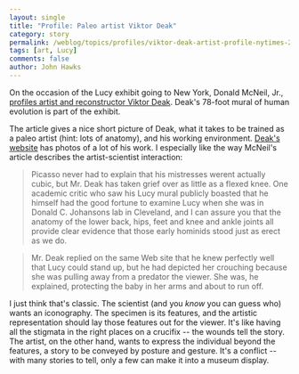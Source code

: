 ```yaml
---
layout: single 
title: "Profile: Paleo artist Viktor Deak" 
category: story
permalink: /weblog/topics/profiles/viktor-deak-artist-profile-nytimes-2009.html
tags: [art, Lucy] 
comments: false 
author: John Hawks 
---
```


On the occasion of the Lucy exhibit going to New York, Donald McNeil, Jr., <a href="http://www.nytimes.com/2009/06/02/science/02prof.html?_r=1&emc=eta1&pagewanted=all">profiles artist and reconstructor Viktor Deak</a>. Deak's 78-foot mural of human evolution is part of the exhibit. 

The article gives a nice short picture of Deak, what it takes to be trained as a paleo artist (hint: lots of anatomy), and his working environment. <a href="http://www.anatomicalorigins.com/www.anatomicalorigins.com/Welcome.html">Deak's website</a> has photos of a lot of his work. I especially like the way McNeil's article describes the artist-scientist interaction: 

<blockquote>Picasso never had to explain that his mistresses werent actually cubic, but Mr. Deak has taken grief over as little as a flexed knee. One academic critic who saw his Lucy mural publicly boasted that he himself had the good fortune to examine Lucy when she was in Donald C. Johansons lab in Cleveland, and I can assure you that the anatomy of the lower back, hips, feet and knee and ankle joints all provide clear evidence that those early hominids stood just as erect as we do.</blockquote>

<blockquote>Mr. Deak replied on the same Web site that he knew perfectly well that Lucy could stand up, but he had depicted her crouching because she was pulling away from a predator  the viewer. She was, he explained, protecting the baby in her arms and about to run off.</blockquote>

I just think that's classic. The scientist (and you <i>know</i> you can guess who) wants an iconography. The specimen is its features, and the artistic representation should lay those features out for the viewer. It's like having all the stigmata in the right places on a crucifix -- the wounds tell the story. The artist, on the other hand, wants to express the individual beyond the features, a story to be conveyed by posture and gesture. It's a conflict -- with many stories to tell, only a few can make it into a museum display. 

